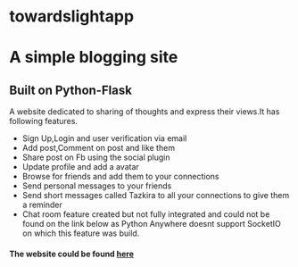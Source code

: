 # towardslightapp
<h1>A simple blogging site</h1>
<h2>Built on Python-Flask</h2>
A website dedicated to sharing of thoughts and express their views.It has following features.
<ul>
<li>Sign Up,Login and user verification via email</li>
<li>Add post,Comment on post and like them</li>
<li>Share post on Fb using the social plugin</li>
<li>Update profile and add a avatar</li>
<li>Browse for friends and add them to your connections</li>
<li>Send personal messages to your friends</li>
<li>Send short messages called Tazkira to all your connections to give them a reminder</li>
<li>Chat room feature created but not fully integrated and could not be found on the link below as Python Anywhere doesnt support SocketIO on which this feature was build.</li>

</ul>


<h4>The website could be found <a href="http://towardlight.pythonanywhere.com/">here</a></h4>
